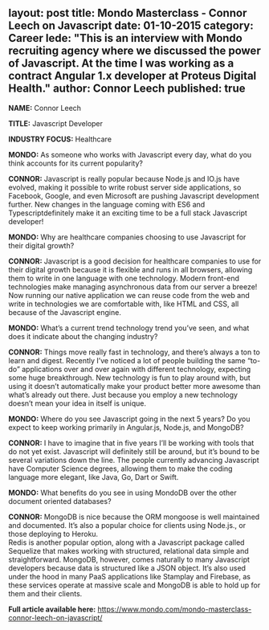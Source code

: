 layout: post
title: Mondo Masterclass - Connor Leech on Javascript
date: 01-10-2015
category: Career
lede: "This is an interview with Mondo recruiting agency where we discussed the power of Javascript. At the time I was working as a contract Angular 1.x developer at Proteus Digital Health."
author: Connor Leech
published: true
---

**NAME:** Connor Leech

**TITLE:** Javascript Developer

**INDUSTRY FOCUS:** Healthcare
 
**MONDO:** As someone who works with Javascript every day, what do you think accounts for its current popularity?

**CONNOR:** Javascript is really popular because Node.js and IO.js have evolved, making it possible to write robust server side applications, so Facebook, Google, and even Microsoft are pushing Javascript development further. New changes in the language coming with ES6 and Typescriptdefinitely make it an exciting time to be a full stack Javascript developer!
 
**MONDO:** Why are healthcare companies choosing to use Javascript for their digital growth?

**CONNOR:** Javascript is a good decision for healthcare companies to use for their digital growth because it is flexible and runs in all browsers, allowing them to write in one language with one technology. Modern front-end technologies make managing asynchronous data from our server a breeze! Now running our native application we can reuse code from the web and write in technologies we are comfortable with, like HTML and CSS, all because of the Javascript engine.
 
**MONDO:** What’s a current trend technology trend you’ve seen, and what does it indicate about the changing industry?

**CONNOR:** Things move really fast in technology, and there’s always a ton to learn and digest. Recently I’ve noticed a lot of people building the same “to-do” applications over and over again with different technology, expecting some huge breakthrough. New technology is fun to play around with, but using it doesn’t automatically make your product better more awesome than what’s already out there. Just because you employ a new technology doesn’t mean your idea in itself is unique.

**MONDO:** Where do you see Javascript going in the next 5 years? Do you expect to keep working primarily in Angular.js, Node.js, and MongoDB?

**CONNOR:** I have to imagine that in five years I’ll be working with tools that do not yet exist. Javascript will definitely still be around, but it’s bound to be several variations down the line. The people currently advancing Javascript have Computer Science degrees, allowing them to make the coding language more elegant, like Java, Go, Dart or Swift.
 
**MONDO:** What benefits do you see in using MondoDB over the other document oriented databases?

**CONNOR:** MongoDB is nice because the ORM mongoose is well maintained and documented. It’s also a popular choice for clients using Node.js., or those deploying to Heroku.  
Redis is another popular option, along with a Javascript package called Sequelize that makes working with structured, relational data simple and straightforward. MongoDB, however, comes naturally to many Javascript developers because data is structured like a JSON object. It’s also used under the hood in many PaaS applications like Stamplay and Firebase, as these services operate at massive scale and MongoDB is able to hold up for them and their clients.

**Full article available here:** https://www.mondo.com/mondo-masterclass-connor-leech-on-javascript/